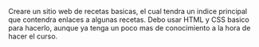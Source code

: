 Creare un sitio web de recetas basicas, el cual tendra un indice principal que contendra enlaces a algunas recetas. Debo usar HTML y CSS basico para hacerlo, aunque ya tenga un poco mas de conocimiento a la hora de hacer el curso.